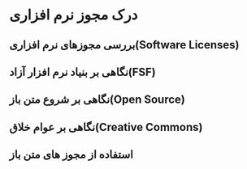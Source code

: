 # درک مجوز نرم افزاری

## بررسی مجوزهای نرم افزاری(Software Licenses)
## نگاهی بر بنیاد نرم افزار آزاد(FSF)
## نگاهی بر شروع متن باز(Open Source)
## نگاهی بر عوام خلاق(Creative Commons)
## استفاده از مجوز های متن باز

